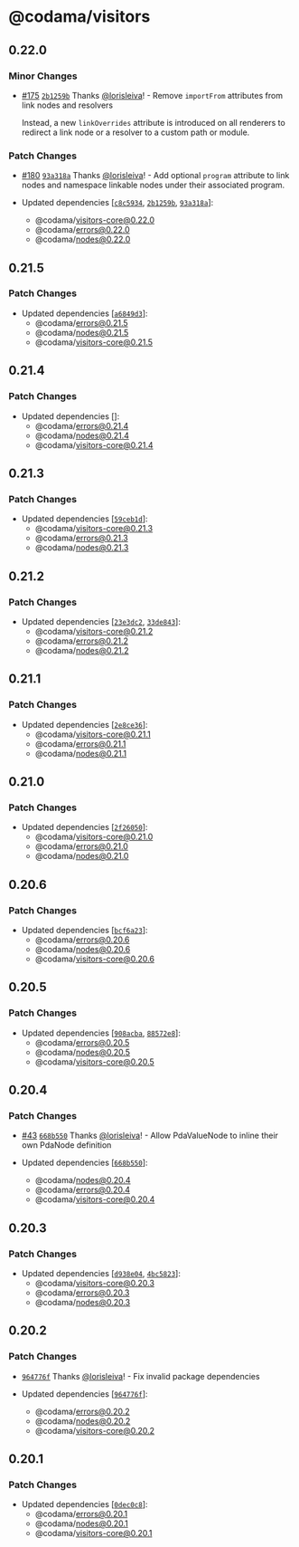 # @codama/visitors

## 0.22.0

### Minor Changes

-   [#175](https://github.com/codama/codama/pull/175) [`2b1259b`](https://github.com/codama/codama/commit/2b1259b566aa439ca61c28f7ef72ff9c0817e540) Thanks [@lorisleiva](https://github.com/lorisleiva)! - Remove `importFrom` attributes from link nodes and resolvers

    Instead, a new `linkOverrides` attribute is introduced on all renderers to redirect a link node or a resolver to a custom path or module.

### Patch Changes

-   [#180](https://github.com/codama/codama/pull/180) [`93a318a`](https://github.com/codama/codama/commit/93a318a9b7ee435eb37934b0ab390e160d50968b) Thanks [@lorisleiva](https://github.com/lorisleiva)! - Add optional `program` attribute to link nodes and namespace linkable nodes under their associated program.

-   Updated dependencies [[`c8c5934`](https://github.com/codama/codama/commit/c8c593466294f3ec7dca1fb828254e10aa312925), [`2b1259b`](https://github.com/codama/codama/commit/2b1259b566aa439ca61c28f7ef72ff9c0817e540), [`93a318a`](https://github.com/codama/codama/commit/93a318a9b7ee435eb37934b0ab390e160d50968b)]:
    -   @codama/visitors-core@0.22.0
    -   @codama/errors@0.22.0
    -   @codama/nodes@0.22.0

## 0.21.5

### Patch Changes

-   Updated dependencies [[`a6849d3`](https://github.com/codama/codama/commit/a6849d36a828e2b6b703f2a86d2ea0ae6d2fa0d8)]:
    -   @codama/errors@0.21.5
    -   @codama/nodes@0.21.5
    -   @codama/visitors-core@0.21.5

## 0.21.4

### Patch Changes

-   Updated dependencies []:
    -   @codama/errors@0.21.4
    -   @codama/nodes@0.21.4
    -   @codama/visitors-core@0.21.4

## 0.21.3

### Patch Changes

-   Updated dependencies [[`59ceb1d`](https://github.com/codama/codama/commit/59ceb1d7803307b3a1a5e23ea3267934ad87bfc6)]:
    -   @codama/visitors-core@0.21.3
    -   @codama/errors@0.21.3
    -   @codama/nodes@0.21.3

## 0.21.2

### Patch Changes

-   Updated dependencies [[`23e3dc2`](https://github.com/codama/codama/commit/23e3dc2da6072fefc40e8205c19e44b646aa40a0), [`33de843`](https://github.com/codama/codama/commit/33de84386af661dc870b248b5301dafe1df2aba2)]:
    -   @codama/visitors-core@0.21.2
    -   @codama/errors@0.21.2
    -   @codama/nodes@0.21.2

## 0.21.1

### Patch Changes

-   Updated dependencies [[`2e8ce36`](https://github.com/codama/codama/commit/2e8ce36af43a853673b0805c86a62672869de487)]:
    -   @codama/visitors-core@0.21.1
    -   @codama/errors@0.21.1
    -   @codama/nodes@0.21.1

## 0.21.0

### Patch Changes

-   Updated dependencies [[`2f26050`](https://github.com/codama/codama/commit/2f26050ddbcbdefcefbd853e1017a30c94442e1f)]:
    -   @codama/visitors-core@0.21.0
    -   @codama/errors@0.21.0
    -   @codama/nodes@0.21.0

## 0.20.6

### Patch Changes

-   Updated dependencies [[`bcf6a23`](https://github.com/codama/codama/commit/bcf6a23fa0e0d1f1a064ea6ddcfc9c092190a51f)]:
    -   @codama/errors@0.20.6
    -   @codama/nodes@0.20.6
    -   @codama/visitors-core@0.20.6

## 0.20.5

### Patch Changes

-   Updated dependencies [[`908acba`](https://github.com/codama/codama/commit/908acba99cdb0b761ed79aebf6828e23fde97ef8), [`88572e8`](https://github.com/codama/codama/commit/88572e8eaffe09b5b8c48c4e9aebfdeb8bc149e6)]:
    -   @codama/errors@0.20.5
    -   @codama/nodes@0.20.5
    -   @codama/visitors-core@0.20.5

## 0.20.4

### Patch Changes

-   [#43](https://github.com/codama/codama/pull/43) [`668b550`](https://github.com/codama/codama/commit/668b550aa2172c24ddb3b8751d91e67e94a93fa4) Thanks [@lorisleiva](https://github.com/lorisleiva)! - Allow PdaValueNode to inline their own PdaNode definition

-   Updated dependencies [[`668b550`](https://github.com/codama/codama/commit/668b550aa2172c24ddb3b8751d91e67e94a93fa4)]:
    -   @codama/nodes@0.20.4
    -   @codama/errors@0.20.4
    -   @codama/visitors-core@0.20.4

## 0.20.3

### Patch Changes

-   Updated dependencies [[`d938e04`](https://github.com/codama/codama/commit/d938e04b8cf5765c5bb2b68916b29e892fd5ad70), [`4bc5823`](https://github.com/codama/codama/commit/4bc5823377824198bd5a6432d16333b2cb1d8b8c)]:
    -   @codama/visitors-core@0.20.3
    -   @codama/errors@0.20.3
    -   @codama/nodes@0.20.3

## 0.20.2

### Patch Changes

-   [`964776f`](https://github.com/codama/codama/commit/964776fe73402c236d334032821013674c3b1a5e) Thanks [@lorisleiva](https://github.com/lorisleiva)! - Fix invalid package dependencies

-   Updated dependencies [[`964776f`](https://github.com/codama/codama/commit/964776fe73402c236d334032821013674c3b1a5e)]:
    -   @codama/errors@0.20.2
    -   @codama/nodes@0.20.2
    -   @codama/visitors-core@0.20.2

## 0.20.1

### Patch Changes

-   Updated dependencies [[`0dec0c8`](https://github.com/codama/codama/commit/0dec0c8fff5e80fafc964416058e4ddf1db2bda0)]:
    -   @codama/errors@0.20.1
    -   @codama/nodes@0.20.1
    -   @codama/visitors-core@0.20.1
